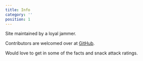 ```yaml
---
title: Info
category: ''
position: 1
---
```


Site maintained by a loyal jammer. 

Contributors are welcomed over at [GitHub](https://github.com/tcampbPPU/facejampodstats#contribution).

Would love to get in some of the facts and snack attack ratings.
